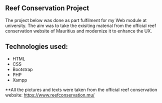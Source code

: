 ## Reef Conservation Project
The project below was done as part fulfilment for my Web module at university. 
The aim was to take the exisiting material from the official reef conservation website of Mauritius and modernize it to enhance the UX. 

## Technologies used:
- HTML
- CSS
- Bootstrap
- PHP 
- Xampp 

**All the pictures and texts were taken from the official reef conservation website: https://www.reefconservation.mu/
